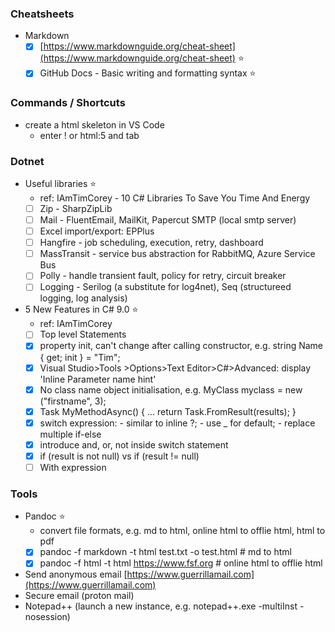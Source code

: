### Cheatsheets
- Markdown
  - [x] [https://www.markdownguide.org/cheat-sheet](https://www.markdownguide.org/cheat-sheet) ⭐
  - [x] GitHub Docs - Basic writing and formatting syntax ⭐

### Commands / Shortcuts
- create a html skeleton in VS Code
  - enter ! or html:5 and tab
  
### Dotnet
- Useful libraries ⭐
  - ref: IAmTimCorey - 10 C# Libraries To Save You Time And Energy
  - [ ] Zip - SharpZipLib 
  - [ ] Mail - FluentEmail, MailKit, Papercut SMTP (local smtp server)
  - [ ] Excel import/export: EPPlus
  - [ ] Hangfire - job scheduling, execution, retry, dashboard
  - [ ] MassTransit - service bus abstraction for RabbitMQ, Azure Service Bus
  - [ ] Polly - handle transient fault, policy for retry, circuit breaker
  - [ ] Logging - Serilog (a substitute for log4net), Seq (structureed logging, log analysis)
  
- 5 New Features in C# 9.0 ⭐
  - ref: IAmTimCorey
  - [ ] Top level Statements
  - [x] property init, can't change after calling constructor, e.g. string Name { get; init } = "Tim";
  - [x] Visual Studio>Tools >Options>Text Editor>C#>Advanced: display 'Inline Parameter name hint'
  - [x] No class name object initialisation, e.g. MyClass myclass = new ("firstname", 3);
  - [x] Task<MyResult> MyMethodAsync() { ... return Task.FromResult(results); }
  - [x] switch expression: - similar to inline ?; - use _ for default; - replace multiple if-else
  - [x] introduce and, or, not inside switch statement
  - [x] if (result is not null) vs if (result != null)
  - [ ] With expression

### Tools
- Pandoc ⭐
  - convert file formats, e.g. md to html, online html to offlie html, html to pdf
  - [x] pandoc -f markdown -t html test.txt -o test.html # md to html
  - [x] pandoc -f html -t html https://www.fsf.org # online html to offlie html
- Send anonymous email [https://www.guerrillamail.com](https://www.guerrillamail.com)
- Secure email (proton mail)
- Notepad++ (launch a new instance, e.g. notepad++.exe -multiInst -nosession)
